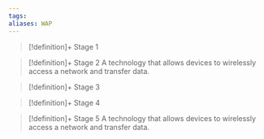 ```yaml
---
tags:
aliases: WAP
---
```


> [!definition]+ Stage 1
>

> [!definition]+ Stage 2
> A technology that allows devices to wirelessly access a network and transfer data.

> [!definition]+ Stage 3
>

> [!definition]+ Stage 4
>

> [!definition]+ Stage 5
> A technology that allows devices to wirelessly access a network and transfer data.



